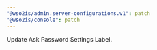 ```yaml
---
"@wso2is/admin.server-configurations.v1": patch
"@wso2is/console": patch
---
```


Update Ask Password Settings Label.
